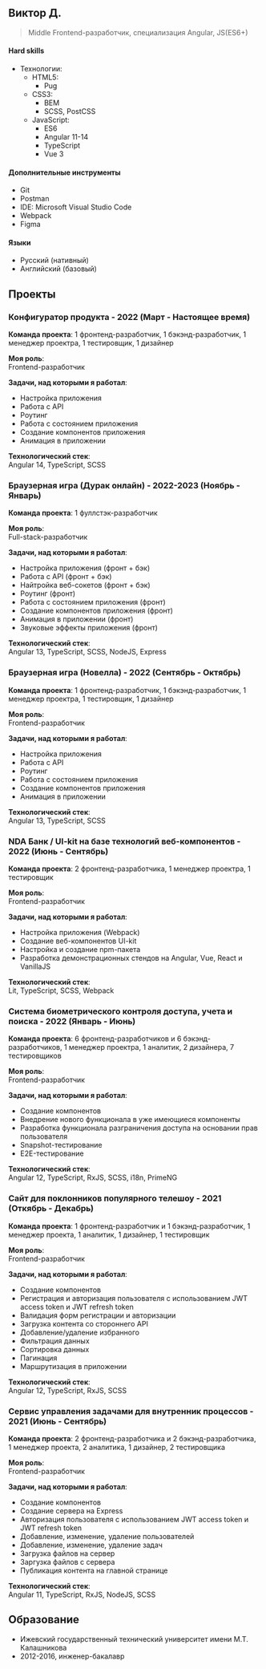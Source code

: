 ## Виктор Д.
> Middle Frontend-разработчик, специализация Angular, JS(ES6+)

#### Hard skills
- Технологии:
    - HTML5:
        - Pug
    - CSS3:
        - BEM
        - SCSS, PostCSS
    - JavaScript:
        - ES6
        - Angular 11-14
        - TypeScript
        - Vue 3

#### Дополнительные инструменты
- Git
- Postman
- IDE: Microsoft Visual Studio Code
- Webpack
- Figma

#### Языки
- Русский (нативный)
- Английский (базовый)

## Проекты

### Конфигуратор продукта - 2022 (Март - Настоящее время)

**Команда проекта**:
1 фронтенд-разработчик, 1 бэкэнд-разработчик, 1 менеджер проектра, 1 тестировщик, 1 дизайнер

**Моя роль**:  
Frontend-разработчик 

**Задачи, над которыми я работал**:  
- Настройка приложения
- Работа с API
- Роутинг
- Работа с состоянием приложения
- Создание компонентов приложения
- Анимация в приложении

**Технологический стек**:  
Angular 14, TypeScript, SCSS

### Браузерная игра (Дурак онлайн) - 2022-2023 (Ноябрь - Январь)

**Команда проекта**:
1 фуллстэк-разработчик

**Моя роль**:  
Full-stack-разработчик 

**Задачи, над которыми я работал**:  
- Настройка приложения (фронт + бэк)
- Работа с API (фронт + бэк)
- Найтройка веб-сокетов (фронт + бэк)
- Роутинг (фронт)
- Работа с состоянием приложения (фронт)
- Создание компонентов приложения (фронт)
- Анимация в приложении (фронт)
- Звуковые эффекты приложения (фронт)

**Технологический стек**:  
Angular 13, TypeScript, SCSS, NodeJS, Express

### Браузерная игра (Новелла) - 2022 (Сентябрь - Октябрь)

**Команда проекта**:
1 фронтенд-разработчик, 1 бэкэнд-разработчик, 1 менеджер проектра, 1 тестировщик, 1 дизайнер

**Моя роль**:  
Frontend-разработчик 

**Задачи, над которыми я работал**:  
- Настройка приложения
- Работа с API
- Роутинг
- Работа с состоянием приложения
- Создание компонентов приложения
- Анимация в приложении

**Технологический стек**:  
Angular 13, TypeScript, SCSS

### NDA Банк / UI-kit на базе технологий веб-компонентов - 2022 (Июнь - Сентябрь)

**Команда проекта**:
2 фронтенд-разработчика, 1 менеджер проектра, 1 тестировщик

**Моя роль**:  
Frontend-разработчик 

**Задачи, над которыми я работал**:  
- Настройка приложения (Webpack)
- Создание веб-компонентов UI-kit
- Настройка и создание npm-пакета
- Разработка демонстрационных стендов на Angular, Vue, React и VanillaJS

**Технологический стек**:  
Lit, TypeScript, SCSS, Webpack

### Система биометрического контроля доступа, учета и поиска - 2022 (Январь - Июнь)

**Команда проекта**:
6 фронтенд-разработчиков и 6 бэкэнд-разработчиков, 1 менеджер проектра, 1 аналитик, 2 дизайнера, 7 тестировщиков

**Моя роль**:  
Frontend-разработчик 

**Задачи, над которыми я работал**:  
- Создание компонентов
- Внедрение нового функционала в уже имеющиеся компоненты
- Разработка функционала разграничения доступа на основании прав пользователя
- Snapshot-тестирование
- E2E-тестирование

**Технологический стек**:  
Angular 12, TypeScript, RxJS, SCSS, i18n, PrimeNG

### Сайт для поклонников популярного телешоу - 2021 (Откябрь - Декабрь)

**Команда проекта**:
1 фронтенд-разработчик и 1 бэкэнд-разработчик, 1 менеджер проекта, 1 аналитик, 1 дизайнер, 1 тестировщик

**Моя роль**:  
Frontend-разработчик 

**Задачи, над которыми я работал**:  
- Создание компонентов
- Регистрация и авторизация пользователя с использованием JWT access token и JWT refresh token
- Валидация форм регистрации и авторизации
- Загрузка контента со стороннего API
- Добавление/удаление избранного
- Фильтрация данных
- Сортировка данных
- Пагинация
- Маршрутизация в приложении

**Технологический стек**:  
Angular 12, TypeScript, RxJS, SCSS

### Сервис управления задачами для внутренник процессов - 2021 (Июнь - Сентябрь)

**Команда проекта**:
2 фронтенд-разработчика и 2 бэкэнд-разработчика, 1 менеджер проекта, 2 аналитика, 1 дизайнер, 2 тестировщика

**Моя роль**:  
Frontend-разработчик 

**Задачи, над которыми я работал**:  
- Создание компонентов
- Создание сервера на Express
- Авторизация пользователя с использованием JWT access token и JWT refresh token
- Добавление, изменение, удаление пользователей
- Добавление, изменение, удаление задач
- Загрузка файлов на сервер
- Заргузка файлов с сервера
- Публикация контента на главной странице

**Технологический стек**:  
Angular 11, TypeScript, RxJS, NodeJS, SCSS

## Образование 
- Ижевский государственный технический университет имени М.Т. Калашникова
- 2012-2016, инженер-бакалавр

